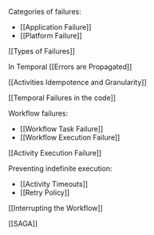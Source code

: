 Categories of failures:
- [[Application Failure]]
- [[Platform Failure]]

[[Types of Failures]]

In Temporal [[Errors are Propagated]]

[[Activities Idempotence and Granularity]]

[[Temporal Failures in the code]]

Workflow failures:
- [[Workflow Task Failure]]
- [[Workflow Execution Failure]]

[[Activity Execution Failure]]

Preventing indefinite execution:
- [[Activity Timeouts]]
- [[Retry Policy]]

[[Interrupting the Workflow]]

[[SAGA]]